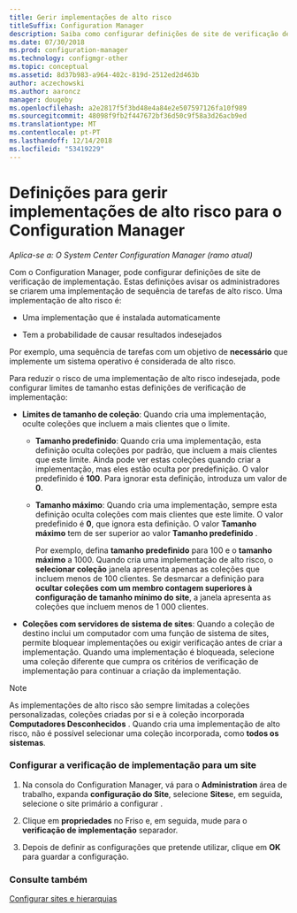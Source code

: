 ```yaml
---
title: Gerir implementações de alto risco
titleSuffix: Configuration Manager
description: Saiba como configurar definições de site de verificação de implementação no Configuration Manager para o avisar os administradores se criarem uma implementação de alto risco.
ms.date: 07/30/2018
ms.prod: configuration-manager
ms.technology: configmgr-other
ms.topic: conceptual
ms.assetid: 8d37b983-a964-402c-819d-2512ed2d463b
author: aczechowski
ms.author: aaroncz
manager: dougeby
ms.openlocfilehash: a2e2817f5f3bd48e4a84e2e507597126fa10f989
ms.sourcegitcommit: 48098f9fb2f447672bf36d50c9f58a3d26acb9ed
ms.translationtype: MT
ms.contentlocale: pt-PT
ms.lasthandoff: 12/14/2018
ms.locfileid: "53419229"
---
```

# <a name="settings-to-manage-high-risk-deployments-for-configuration-manager"></a>Definições para gerir implementações de alto risco para o Configuration Manager

*Aplica-se a: O System Center Configuration Manager (ramo atual)*


Com o Configuration Manager, pode configurar definições de site de verificação de implementação. Estas definições avisar os administradores se criarem uma implementação de sequência de tarefas de alto risco. Uma implementação de alto risco é:  

-   Uma implementação que é instalada automaticamente  

-   Tem a probabilidade de causar resultados indesejados  

Por exemplo, uma sequência de tarefas com um objetivo de **necessário** que implemente um sistema operativo é considerada de alto risco.  

Para reduzir o risco de uma implementação de alto risco indesejada, pode configurar limites de tamanho estas definições de verificação de implementação:  

- **Limites de tamanho de coleção**: Quando cria uma implementação, oculte coleções que incluem a mais clientes que o limite.  

  - **Tamanho predefinido**: Quando cria uma implementação, esta definição oculta coleções por padrão, que incluem a mais clientes que este limite. Ainda pode ver estas coleções quando criar a implementação, mas eles estão oculta por predefinição. O valor predefinido é **100**. Para ignorar esta definição, introduza um valor de **0**.  

  - **Tamanho máximo**: Quando cria uma implementação, sempre esta definição oculta coleções com mais clientes que este limite. O valor predefinido é **0**, que ignora esta definição. O valor **Tamanho máximo** tem de ser superior ao valor **Tamanho predefinido** .  

    Por exemplo, defina **tamanho predefinido** para 100 e o **tamanho máximo** a 1000. Quando cria uma implementação de alto risco, o **selecionar coleção** janela apresenta apenas as coleções que incluem menos de 100 clientes. Se desmarcar a definição para **ocultar coleções com um membro contagem superiores à configuração de tamanho mínimo do site**, a janela apresenta as coleções que incluem menos de 1 000 clientes.  

- **Coleções com servidores de sistema de sites**: Quando a coleção de destino inclui um computador com uma função de sistema de sites, permite bloquear implementações ou exigir verificação antes de criar a implementação. Quando uma implementação é bloqueada, selecione uma coleção diferente que cumpra os critérios de verificação de implementação para continuar a criação da implementação.  

> [!NOTE]  
>  As implementações de alto risco são sempre limitadas a coleções personalizadas, coleções criadas por si e à coleção incorporada **Computadores Desconhecidos** . Quando cria uma implementação de alto risco, não é possível selecionar uma coleção incorporada, como **todos os sistemas**.  

### <a name="configure-deployment-verification-for-a-site"></a>Configurar a verificação de implementação para um site  

1.  Na consola do Configuration Manager, vá para o **Administration** área de trabalho, expanda **configuração do Site**, selecione **Sites**e, em seguida, selecione o site primário a configurar .  

2.  Clique em **propriedades** no Friso e, em seguida, mude para o **verificação de implementação** separador.  

3.  Depois de definir as configurações que pretende utilizar, clique em **OK** para guardar a configuração.  


### <a name="see-also"></a>Consulte também  
 [Configurar sites e hierarquias](/sccm/core/servers/deploy/configure/configure-sites-and-hierarchies)
